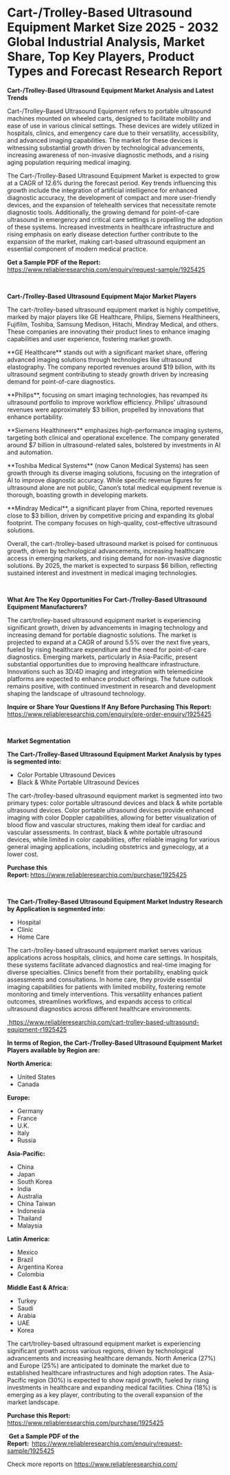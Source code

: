 <p><h1>Cart-/Trolley-Based Ultrasound Equipment Market Size 2025 - 2032 Global Industrial Analysis, Market Share, Top Key Players, Product Types and Forecast Research Report</h1></p><p><strong>Cart-/Trolley-Based Ultrasound Equipment Market Analysis and Latest Trends</strong></p>
<p><p>Cart-/Trolley-Based Ultrasound Equipment refers to portable ultrasound machines mounted on wheeled carts, designed to facilitate mobility and ease of use in various clinical settings. These devices are widely utilized in hospitals, clinics, and emergency care due to their versatility, accessibility, and advanced imaging capabilities. The market for these devices is witnessing substantial growth driven by technological advancements, increasing awareness of non-invasive diagnostic methods, and a rising aging population requiring medical imaging.</p><p>The Cart-/Trolley-Based Ultrasound Equipment Market is expected to grow at a CAGR of 12.6% during the forecast period. Key trends influencing this growth include the integration of artificial intelligence for enhanced diagnostic accuracy, the development of compact and more user-friendly devices, and the expansion of telehealth services that necessitate remote diagnostic tools. Additionally, the growing demand for point-of-care ultrasound in emergency and critical care settings is propelling the adoption of these systems. Increased investments in healthcare infrastructure and rising emphasis on early disease detection further contribute to the expansion of the market, making cart-based ultrasound equipment an essential component of modern medical practice.</p></p>
<p><strong>Get a Sample PDF of the Report:&nbsp;</strong> <a href="https://www.reliableresearchiq.com/enquiry/request-sample/1925425?utm_campaign=1170&utm_medium=2&utm_source=Github&utm_content=ia&utm_term=14012025&utm_id=cart-trolley-based-ultrasound-equipment">https://www.reliableresearchiq.com/enquiry/request-sample/1925425</a></p>
<p>&nbsp;</p>
<p><strong>Cart-/Trolley-Based Ultrasound Equipment Major Market Players</strong></p>
<p><p>The cart-/trolley-based ultrasound equipment market is highly competitive, marked by major players like GE Healthcare, Philips, Siemens Healthineers, Fujifilm, Toshiba, Samsung Medison, Hitachi, Mindray Medical, and others. These companies are innovating their product lines to enhance imaging capabilities and user experience, fostering market growth.</p><p>**GE Healthcare** stands out with a significant market share, offering advanced imaging solutions through technologies like ultrasound elastography. The company reported revenues around $19 billion, with its ultrasound segment contributing to steady growth driven by increasing demand for point-of-care diagnostics.</p><p>**Philips**, focusing on smart imaging technologies, has revamped its ultrasound portfolio to improve workflow efficiency. Philips’ ultrasound revenues were approximately $3 billion, propelled by innovations that enhance portability.</p><p>**Siemens Healthineers** emphasizes high-performance imaging systems, targeting both clinical and operational excellence. The company generated around $7 billion in ultrasound-related sales, bolstered by investments in AI and automation.</p><p>**Toshiba Medical Systems** (now Canon Medical Systems) has seen growth through its diverse imaging solutions, focusing on the integration of AI to improve diagnostic accuracy. While specific revenue figures for ultrasound alone are not public, Canon’s total medical equipment revenue is thorough, boasting growth in developing markets.</p><p>**Mindray Medical**, a significant player from China, reported revenues close to $3 billion, driven by competitive pricing and expanding its global footprint. The company focuses on high-quality, cost-effective ultrasound solutions.</p><p>Overall, the cart-/trolley-based ultrasound market is poised for continuous growth, driven by technological advancements, increasing healthcare access in emerging markets, and rising demand for non-invasive diagnostic solutions. By 2025, the market is expected to surpass $6 billion, reflecting sustained interest and investment in medical imaging technologies.</p></p>
<p>&nbsp;</p>
<p><strong>What Are The Key Opportunities For Cart-/Trolley-Based Ultrasound Equipment Manufacturers?</strong></p>
<p><p>The cart/trolley-based ultrasound equipment market is experiencing significant growth, driven by advancements in imaging technology and increasing demand for portable diagnostic solutions. The market is projected to expand at a CAGR of around 5.5% over the next five years, fueled by rising healthcare expenditure and the need for point-of-care diagnostics. Emerging markets, particularly in Asia-Pacific, present substantial opportunities due to improving healthcare infrastructure. Innovations such as 3D/4D imaging and integration with telemedicine platforms are expected to enhance product offerings. The future outlook remains positive, with continued investment in research and development shaping the landscape of ultrasound technology.</p></p>
<p><strong>Inquire or Share Your Questions If Any Before Purchasing This Report:</strong> <a href="https://www.reliableresearchiq.com/enquiry/pre-order-enquiry/1925425?utm_campaign=1170&utm_medium=2&utm_source=Github&utm_content=ia&utm_term=14012025&utm_id=cart-trolley-based-ultrasound-equipment">https://www.reliableresearchiq.com/enquiry/pre-order-enquiry/1925425</a></p>
<p>&nbsp;</p>
<p><strong>Market Segmentation</strong></p>
<p><strong>The Cart-/Trolley-Based Ultrasound Equipment Market Analysis by types is segmented into:</strong></p>
<p><ul><li>Color Portable Ultrasound Devices</li><li>Black & White Portable Ultrasound Devices</li></ul></p>
<p><p>The cart-/trolley-based ultrasound equipment market is segmented into two primary types: color portable ultrasound devices and black & white portable ultrasound devices. Color portable ultrasound devices provide enhanced imaging with color Doppler capabilities, allowing for better visualization of blood flow and vascular structures, making them ideal for cardiac and vascular assessments. In contrast, black & white portable ultrasound devices, while limited in color capabilities, offer reliable imaging for various general imaging applications, including obstetrics and gynecology, at a lower cost.</p></p>
<p><strong>Purchase this Report:&nbsp;</strong><a href="https://www.reliableresearchiq.com/purchase/1925425?utm_campaign=1170&utm_medium=2&utm_source=Github&utm_content=ia&utm_term=14012025&utm_id=cart-trolley-based-ultrasound-equipment">https://www.reliableresearchiq.com/purchase/1925425</a></p>
<p>&nbsp;</p>
<p><strong>The Cart-/Trolley-Based Ultrasound Equipment Market Industry Research by Application is segmented into:</strong></p>
<p><ul><li>Hospital</li><li>Clinic</li><li>Home Care</li></ul></p>
<p><p>The cart-/trolley-based ultrasound equipment market serves various applications across hospitals, clinics, and home care settings. In hospitals, these systems facilitate advanced diagnostics and real-time imaging for diverse specialties. Clinics benefit from their portability, enabling quick assessments and consultations. In home care, they provide essential imaging capabilities for patients with limited mobility, fostering remote monitoring and timely interventions. This versatility enhances patient outcomes, streamlines workflows, and expands access to critical ultrasound diagnostics across different healthcare environments.</p></p>
<p><a href="https://www.reliableresearchiq.com/cart-trolley-based-ultrasound-equipment-r1925425?utm_campaign=1170&utm_medium=2&utm_source=Github&utm_content=ia&utm_term=14012025&utm_id=cart-trolley-based-ultrasound-equipment">&nbsp;https://www.reliableresearchiq.com/cart-trolley-based-ultrasound-equipment-r1925425</a></p>
<p><strong>In terms of Region, the Cart-/Trolley-Based Ultrasound Equipment Market Players available by Region are:</strong></p>
<p>
    <p> <strong> North America: </strong>
        <ul>
            <li>United States</li>
            <li>Canada</li>
        </ul>
        </p> 
    <p> <strong> Europe: </strong>
        <ul>
            <li>Germany</li>
            <li>France</li>
            <li>U.K.</li>
            <li>Italy</li>
            <li>Russia</li>
        </ul>
        </p> 
    <p> <strong> Asia-Pacific: </strong>
        <ul>
            <li>China</li>
            <li>Japan</li>
            <li>South Korea</li>
            <li>India</li>
            <li>Australia</li>
            <li>China Taiwan</li>
            <li>Indonesia</li>
            <li>Thailand</li>
            <li>Malaysia</li>
        </ul>
        </p> 
    <p> <strong> Latin America: </strong>
        <ul>
            <li>Mexico</li>
            <li>Brazil</li>
            <li>Argentina Korea</li>
            <li>Colombia</li>
        </ul>
        </p> 
    <p> <strong> Middle East & Africa: </strong>
        <ul>
            <li>Turkey</li>
            <li>Saudi</li>
            <li>Arabia</li>
            <li>UAE</li>
            <li>Korea</li>
        </ul>
    </p>
    </p>
<p><p>The cart/trolley-based ultrasound equipment market is experiencing significant growth across various regions, driven by technological advancements and increasing healthcare demands. North America (27%) and Europe (25%) are anticipated to dominate the market due to established healthcare infrastructures and high adoption rates. The Asia-Pacific region (30%) is expected to show rapid growth, fueled by rising investments in healthcare and expanding medical facilities. China (18%) is emerging as a key player, contributing to the overall expansion of the market landscape.</p></p>
<p><strong>Purchase this Report: </strong><a href="https://www.reliableresearchiq.com/purchase/1925425?utm_campaign=1170&utm_medium=2&utm_source=Github&utm_content=ia&utm_term=14012025&utm_id=cart-trolley-based-ultrasound-equipment">https://www.reliableresearchiq.com/purchase/1925425</a></p>
<p>&nbsp;<strong>Get a Sample PDF of the Report:&nbsp;&nbsp;</strong><a href="https://www.reliableresearchiq.com/enquiry/request-sample/1925425?utm_campaign=1170&utm_medium=2&utm_source=Github&utm_content=ia&utm_term=14012025&utm_id=cart-trolley-based-ultrasound-equipment">https://www.reliableresearchiq.com/enquiry/request-sample/1925425</a></p>
<p><strong></strong></p>
<p>Check more reports on <a href="https://www.reliableresearchiq.com/?utm_campaign=1170&utm_medium=2&utm_source=Github&utm_content=ia&utm_term=14012025&utm_id=cart-trolley-based-ultrasound-equipment">https://www.reliableresearchiq.com/</a></p>